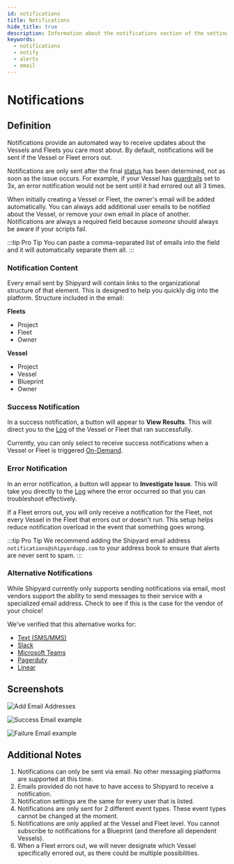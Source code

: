 ```yaml
---
id: notifications
title: Notifications
hide_title: true
description: Information about the notifications section of the settings tab.
keywords:
  - notifications
  - notify
  - alerts
  - email
---
```


# Notifications

## Definition

Notifications provide an automated way to receive updates about the Vessels and Fleets you care most about. By default, notifications will be sent if the Vessel or Fleet errors out.

Notifications are only sent after the final [status](other-functions/status.md) has been determined, not as soon as the issue occurs. For example, if your Vessel has [guardrails](guardrails.md) set to 3x, an error notification would not be sent until it had errored out all 3 times.

When initially creating a Vessel or Fleet, the owner's email will be added automatically. You can always add additional user emails to be notified about the Vessel, or remove your own email in place of another. Notifications are always a required field because _someone_ should always be aware if your scripts fail.

:::tip Pro Tip
You can paste a comma-separated list of emails into the field and it will automatically separate them all.
:::

### Notification Content

Every email sent by Shipyard will contain links to the organizational structure of that element. This is designed to help you quickly dig into the platform. Structure included in the email:

**Fleets**
- Project
- Fleet
- Owner

**Vessel**
- Project
- Vessel
- Blueprint
- Owner


### Success Notification
In a success notification, a button will appear to **View Results**. This will direct you to the [Log](logs/logs-overview.md) of the Vessel or Fleet that ran successfully.

Currently, you can only select to receive success notifications when a Vessel or Fleet is triggered [On-Demand](triggers/on-demand-triggers.md).

### Error Notification

In an error notification, a button will appear to **Investigate Issue**. This will take you directly to the [Log](logs/logs-overview.md) where the error occurred so that you can troubleshoot effectively.

If a Fleet errors out, you will only receive a notification for the Fleet, not every Vessel in the Fleet that errors out or doesn't run. This setup helps reduce notification overload in the event that something goes wrong.

:::tip Pro Tip
We recommend adding the Shipyard email address `notifications@shipyardapp.com` to your address book to ensure that alerts are never sent to spam.
:::

### Alternative Notifications

While Shipyard currently only supports sending notifications via email, most vendors support the ability to send messages to their service with a specialized email address. Check to see if this is the case for the vendor of your choice!

We've verified that this alternative works for:
- [Text (SMS/MMS)](../how-tos/notifications/text-notification.md)
- [Slack](../how-tos/notifications/slack-notification.md)
- [Microsoft Teams](../how-tos/notifications/microsoft-teams-notification.md)
- [Pagerduty](../how-tos/notifications/pagerduty-notification.md)
- [Linear](../how-tos/notifications/linear-notification.md)

## Screenshots

![Add Email Addresses](../.gitbook/assets/image_7_1.png)

![Success Email example](../.gitbook/assets/shipyard_2021_03_15_10_32_26.png)

![Failure Email example](../.gitbook/assets/shipyard_2021_03_15_10_33_35.png)

## Additional Notes

1. Notifications can only be sent via email. No other messaging platforms are supported at this time.
2. Emails provided do not have to have access to Shipyard to receive a notification.
3. Notification settings are the same for every user that is listed.
4. Notifications are only sent for 2 different event types. These event types cannot be changed at the moment.
5. Notifications are only applied at the Vessel and Fleet level. You cannot subscribe to notifications for a Blueprint \(and therefore all dependent Vessels\).
6. When a Fleet errors out, we will never designate which Vessel specifically errored out, as there could be multiple possibilities.
